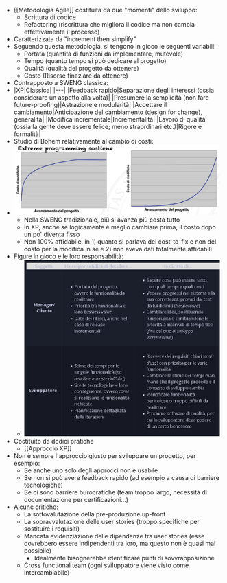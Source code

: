 - [[Metodologia Agile]] costituita da due "momenti" dello sviluppo:
	- Scrittura di codice
	- Refactoring (riscrittura che migliora il codice ma non cambia effettivamente il processo)
- Caratterizzata da "increment then simplify"
- Seguendo questa metodologia, si tengono in gioco le seguenti variabili:
	- Portata (quantità di funzioni da implementare, mutevole)
	- Tempo (quanto tempo si può dedicare al progetto)
	- Qualità (qualità del progetto da ottenere)
	- Costo (Risorse finaziare da ottenere)
- Contrapposto a SWENG classica:
- |XP|Classica|
  |---|
  |Feedback rapido|Separazione degli interessi (ossia considerare un aspetto alla volta)|
  |Presumere la semplicità (non fare future-proofing)|Astrazione e modularità|
  |Accettare il cambiamento|Anticipazione del cambiamento (design for change), generalità|
  |Modifica incrementale|Incrementalità|
  |Lavoro di qualità (ossia la gente deve essere felice; meno straordinari etc.)|Rigore e formalità|
- Studio di Bohem relativamente al cambio di costi:
- ![03_cost-curves.png](../assets/03_cost-curves_1760170623701_0.png)
	- Nella SWENG tradizionale, più si avanza più costa tutto
	- In XP, anche se logicamente è meglio cambiare prima, il costo dopo un po' diventa fisso
	- Non 100% affidabile, in 1) quanto si parlava del cost-to-fix e non del costo per la modifica in se e 2) non aveva dati totalmente affidabili
- Figure in gioco e le loro responsabilità:
	- ![{14B10AE8-4E1F-436F-A1D1-649FEE05D533}.png](../assets/{14B10AE8-4E1F-436F-A1D1-649FEE05D533}_1760171579778_0.png)
- Costituito da dodici pratiche
	- [[Approccio XP]]
- Non è sempre l'approccio giusto per sviluppare un progetto, per esempio:
	- Se anche uno solo degli approcci non è usabile
	- Se non si può avere feedback rapido (ad esempio a causa di barriere tecnologiche)
	- Se ci sono barriere burocratiche (team troppo largo, necessità di documentazione per certificazioni...)
- Alcune critiche:
	- La sottovalutazione della pre-produzione up-front
	- La sopravvalutazione delle user stories (troppo specifiche per sostituire i requisiti)
	- Mancata evidenziazione delle dipendenze tra user stories (esse dovrebbero essere indipendenti tra loro, ma questo non è quasi mai possibile)
		- Idealmente bisognerebbe identificare punti di sovvrapposizione
	- Cross functional team (ogni sviluppatore viene visto come intercambiabile)